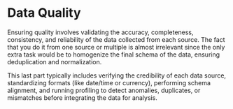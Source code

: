 # Data Quality

Ensuring quality involves validating the accuracy, completeness, consistency, and reliability of the data collected from each source. The fact that you do it from one source or multiple is almost irrelevant since the only extra task would be to homogenize the final schema of the data, ensuring deduplication and normalization. 

This last part typically includes verifying the credibility of each data source, standardizing formats (like date/time or currency), performing schema alignment, and running profiling to detect anomalies, duplicates, or mismatches before integrating the data for analysis. 